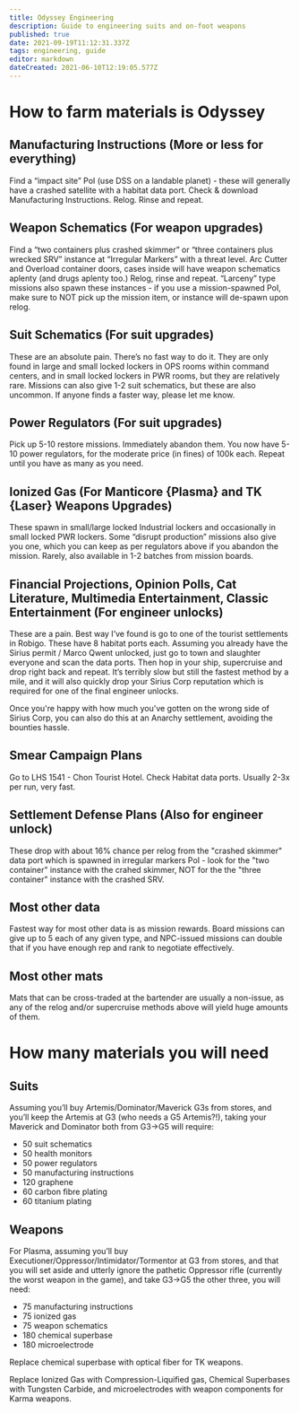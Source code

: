 ```yaml
---
title: Odyssey Engineering
description: Guide to engineering suits and on-foot weapons
published: true
date: 2021-09-19T11:12:31.337Z
tags: engineering, guide
editor: markdown
dateCreated: 2021-06-10T12:19:05.577Z
---
```


# **__How to farm materials is Odyssey__**

## Manufacturing Instructions (More or less for everything)

Find a “impact site” PoI (use DSS on a landable planet) - these will generally have a crashed satellite with a habitat data port. Check & download Manufacturing Instructions. Relog. Rinse and repeat.

 ##  Weapon Schematics (For weapon upgrades)

Find a “two containers plus crashed skimmer” or “three containers plus wrecked SRV” instance at “Irregular Markers” with a threat level. Arc Cutter and Overload container doors, cases inside will have weapon schematics aplenty (and drugs aplenty too.) Relog, rinse and repeat. “Larceny” type missions also spawn these instances - if you use a mission-spawned PoI, make sure to NOT pick up the mission item, or instance will de-spawn upon relog.

## Suit Schematics (For suit upgrades)

These are an absolute pain. There’s no fast way to do it. They are only found in large and small locked lockers in OPS rooms within command centers, and in small locked lockers in PWR rooms, but they are relatively rare. Missions can also give 1-2 suit schematics, but these are also uncommon. If anyone finds a faster way, please let me know.

## Power Regulators (For suit upgrades)

Pick up 5-10 restore missions. Immediately abandon them. You now have 5-10 power regulators, for the moderate price (in fines) of 100k each. Repeat until you have as many as you need.

## Ionized Gas (For Manticore {Plasma} and TK {Laser} Weapons Upgrades)

These spawn in small/large locked Industrial lockers and occasionally in small locked PWR lockers.
Some “disrupt production” missions also give you one, which you can keep as per regulators above if you abandon the mission.
Rarely, also available in 1-2 batches from mission boards.

## Financial Projections, Opinion Polls, Cat Literature, Multimedia Entertainment, Classic Entertainment (For engineer unlocks)

These are a pain. Best way I’ve found is go to one of the tourist settlements in Robigo. These have 8 habitat ports each. Assuming you already have the Sirius permit / Marco Qwent unlocked, just go to town and slaughter everyone and scan the data ports. Then hop in your ship, supercruise and drop right back and repeat. It’s terribly slow but still the fastest method by a mile, and it will also quickly drop your Sirius Corp reputation which is required for one of the final engineer unlocks.

Once you're happy with how much you've gotten on the wrong side of Sirius Corp, you can also do this at an Anarchy settlement, avoiding the bounties hassle.

## Smear Campaign Plans

Go to LHS 1541 - Chon Tourist Hotel. Check Habitat data ports. Usually 2-3x per run, very fast.

## Settlement Defense Plans (Also for engineer unlock)

These drop with about 16% chance per relog from the "crashed skimmer" data port which is spawned in irregular markers PoI - look for the "two container" instance with the crahed skimmer, NOT for the the "three container" instance with the crashed SRV.

## Most other data

Fastest way for most other data is as mission rewards. Board missions can give up to 5 each of any given type, and NPC-issued missions can double that if you have enough rep and rank to negotiate effectively.

## Most other mats

Mats that can be cross-traded at the bartender are usually a non-issue, as any of the relog and/or supercruise methods above will yield huge amounts of them.

# __**How many materials you will need**__

## Suits

Assuming you’ll buy Artemis/Dominator/Maverick G3s from stores, and you’ll keep the Artemis at G3 (who needs a G5 Artemis?!), taking your Maverick and Dominator both from G3->G5 will require:
- 50 suit schematics
- 50 health monitors
- 50 power regulators
- 50 manufacturing instructions
- 120 graphene
- 60 carbon fibre plating
- 60 titanium plating

## Weapons

For Plasma, assuming you’ll buy Executioner/Oppressor/Intimidator/Tormentor at G3 from stores, and that you will set aside and utterly ignore the pathetic Oppressor rifle (currently the worst weapon in the game), and take G3->G5 the other three, you will need:
- 75 manufacturing instructions
- 75 ionized gas
- 75 weapon schematics
- 180 chemical superbase
- 180 microelectrode

Replace chemical superbase with optical fiber for TK weapons.

Replace Ionized Gas with Compression-Liquified gas, Chemical Superbases with Tungsten Carbide, and microelectrodes with weapon components for Karma weapons.
